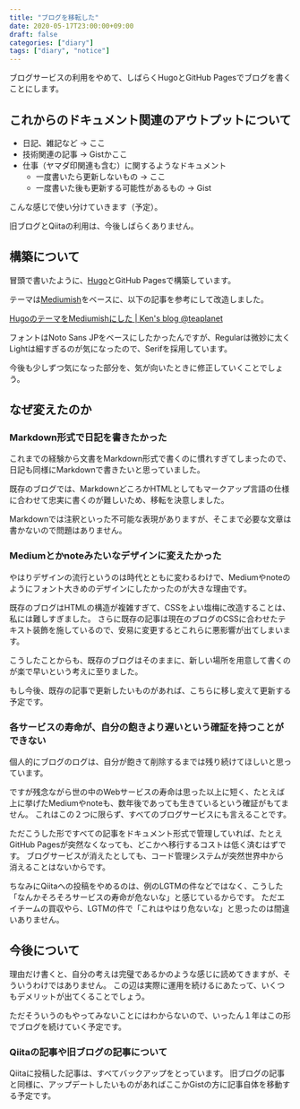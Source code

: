 ```yaml
---
title: "ブログを移転した"
date: 2020-05-17T23:00:00+09:00
draft: false
categories: ["diary"]
tags: ["diary", "notice"]
---
```


ブログサービスの利用をやめて、しばらくHugoとGitHub Pagesでブログを書くことにします。

## これからのドキュメント関連のアウトプットについて

- 日記、雑記など → ここ
- 技術関連の記事 → Gistかここ
- 仕事（ヤマダ印関連も含む）に関するようなドキュメント
  - 一度書いたら更新しないもの → ここ
  - 一度書いた後も更新する可能性があるもの → Gist

こんな感じで使い分けていきます（予定）。

旧ブログとQiitaの利用は、今後しばらくありません。

## 構築について

冒頭で書いたように、[Hugo](https://gohugo.io/)とGitHub Pagesで構築しています。

テーマは[Mediumish](https://github.com/lgaida/mediumish-gohugo-theme)をベースに、以下の記事を参考にして改造しました。

[HugoのテーマをMediumishにした \| Ken's blog @teaplanet](https://blog.teapla.net/2018/11/changed-the-theme-to-mediumish/)

フォントはNoto Sans JPをベースにしたかったんですが、Regularは微妙に太くLightは細すぎるのが気になったので、Serifを採用しています。

今後も少しずつ気になった部分を、気が向いたときに修正していくことでしょう。

## なぜ変えたのか

### Markdown形式で日記を書きたかった

これまでの経験から文書をMarkdown形式で書くのに慣れすぎてしまったので、日記も同様にMarkdownで書きたいと思っていました。

既存のブログでは、MarkdownどころかHTMLとしてもマークアップ言語の仕様に合わせて忠実に書くのが難しいため、移転を決意しました。

Markdownでは注釈といった不可能な表現がありますが、そこまで必要な文章は書かないので問題はありません。

### Mediumとかnoteみたいなデザインに変えたかった

やはりデザインの流行というのは時代とともに変わるわけで、Mediumやnoteのようにフォント大きめのデザインにしたかったのが大きな理由です。

既存のブログはHTMLの構造が複雑すぎて、CSSをよい塩梅に改造することは、私には難しすぎました。
さらに既存の記事は現在のブログのCSSに合わせたテキスト装飾を施しているので、安易に変更するとこれらに悪影響が出てしまいます。

こうしたことからも、既存のブログはそのままに、新しい場所を用意して書くのが楽で早いという考えに至りました。

もし今後、既存の記事で更新したいものがあれば、こちらに移し変えて更新する予定です。

### 各サービスの寿命が、自分の飽きより遅いという確証を持つことができない

個人的にブログのログは、自分が飽きて削除するまでは残り続けてほしいと思っています。

ですが残念ながら世の中のWebサービスの寿命は思った以上に短く、たとえば上に挙げたMediumやnoteも、数年後であっても生きているという確証がもてません。
これはこの２つに限らず、すべてのブログサービスにも言えることです。

ただこうした形ですべての記事をドキュメント形式で管理していれば、たとえGitHub Pagesが突然なくなっても、どこかへ移行するコストは低く済むはずです。
ブログサービスが消えたとしても、コード管理システムが突然世界中から消えることはないからです。

ちなみにQiitaへの投稿をやめるのは、例のLGTMの件などではなく、こうした「なんかそろそろサービスの寿命が危ないな」と感じているからです。
ただエイチームの買収やら、LGTMの件で「これはやはり危ないな」と思ったのは間違いありません。

## 今後について

理由だけ書くと、自分の考えは完璧であるかのような感じに読めてきますが、そういうわけではありません。
この辺は実際に運用を続けるにあたって、いくつもデメリットが出てくることでしょう。

ただそういうのもやってみないことにはわからないので、いったん１年はこの形でブログを続けていく予定です。

### Qiitaの記事や旧ブログの記事について

Qiitaに投稿した記事は、すべてバックアップをとっています。
旧ブログの記事と同様に、アップデートしたいものがあればここかGistの方に記事自体を移動する予定です。

